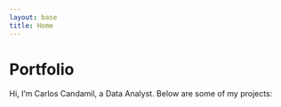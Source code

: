 ```yaml
---
layout: base
title: Home
---
```


# Portfolio
Hi, I’m Carlos Candamil, a Data Analyst. Below are some of my projects:


